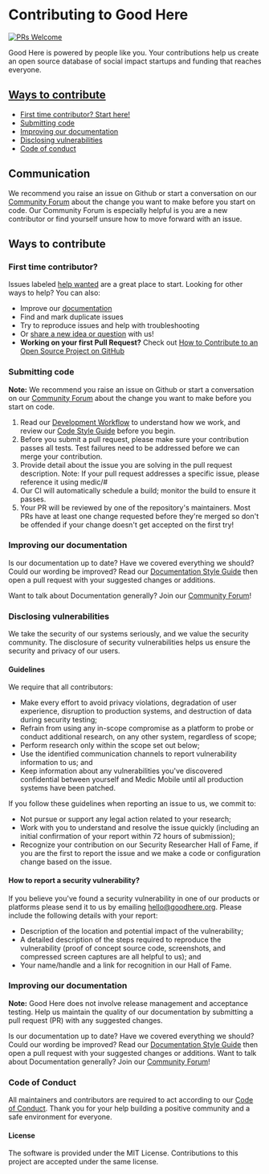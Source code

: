 # Contributing to Good Here
[![PRs Welcome](https://img.shields.io/badge/PRs-welcome-brightgreen.svg?style=flat-square)](http://makeapullrequest.com)

Good Here is powered by people like you. Your contributions help us create an open source database of social impact startups and funding that reaches everyone.

## [Ways to contribute](#ways-to-contribute)
  - [First time contributor? Start here!](#first-time-contributor)
  - [Submitting code](#submitting-code)
  - [Improving our documentation](#improving-our-documentation)
  - [Disclosing vulnerabilities](#disclosing-vulnerabilities)
  - [Code of conduct](#code-of-conduct)
  

## Communication
We recommend you raise an issue on Github or start a conversation on our [Community Forum](https://goodhere.discourse.group/) about the change you want to make before you start on code. Our Community Forum is especially helpful is you are a new contributor or find yourself unsure how to move forward with an issue.

## Ways to contribute

### First time contributor?
Issues labeled [help wanted](https://github.com/goodhere/goodhere/labels/Help%20wanted) are a great place to start. Looking for other ways to help? You can also:
* Improve our [documentation](#improving-our-documentation)
* Find and mark duplicate issues
* Try to reproduce issues and help with troubleshooting
* Or [share a new idea or question](https://goodhere.discourse.group/) with us!
* **Working on your first Pull Request?** Check out [How to Contribute to an Open Source Project on GitHub](https://egghead.io/lessons/javascript-introduction-to-github)

### Submitting code
**Note:** We recommend you raise an issue on Github or start a conversation on our [Community Forum](https://goodhere.discourse.group/) about the change you want to make before you start on code.

1. Read our [Development Workflow](https://github.com/medic/medic-docs/blob/master/development/workflow.md) to understand how we work, and review our [Code Style Guide](https://github.com/medic/medic-docs/blob/master/development/style-guide.md) before you begin.
2. Before you submit a pull request, please make sure your contribution passes all tests. Test failures need to be addressed before we can merge your contribution.
3. Provide detail about the issue you are solving in the pull request description. Note: If your pull request addresses a specific issue, please reference it using medic/<repo>#<issue number>
4. Our CI will automatically schedule a build; monitor the build to ensure it passes.
5. Your PR will be reviewed by one of the repository's maintainers. Most PRs have at least one change requested before they're merged so don't be offended if your change doesn't get accepted on the first try!

### Improving our documentation
Is our documentation up to date? Have we covered everything we should? Could our wording be improved? Read our [Documentation Style Guide](https://github.com/goodhere/goodhere/docs-style-guide.md) then open a pull request with your suggested changes or additions.

Want to talk about Documentation generally? Join our [Community Forum](https://goodhere.discourse.group/)!

### Disclosing vulnerabilities

We take the security of our systems seriously, and we value the security community. The disclosure of security vulnerabilities helps us ensure the security and privacy of our users.

#### Guidelines

We require that all contributors:

- Make every effort to avoid privacy violations, degradation of user experience, disruption to production systems, and destruction of data during security testing;
- Refrain from using any in-scope compromise as a platform to probe or conduct additional research, on any other system, regardless of scope;
- Perform research only within the scope set out below;
- Use the identified communication channels to report vulnerability information to us; and
- Keep information about any vulnerabilities you've discovered confidential between yourself and Medic Mobile until all production systems have been patched.

If you follow these guidelines when reporting an issue to us, we commit to:

- Not pursue or support any legal action related to your research;
- Work with you to understand and resolve the issue quickly (including an initial confirmation of your report within 72 hours of submission);
- Recognize your contribution on our Security Researcher Hall of Fame, if you are the first to report the issue and we make a code or configuration change based on the issue.


#### How to report a security vulnerability?

If you believe you've found a security vulnerability in one of our products or platforms please send it to us by emailing hello@goodhere.org. Please include the following details with your report:

- Description of the location and potential impact of the vulnerability;
- A detailed description of the steps required to reproduce the vulnerability (proof of concept source code, screenshots, and compressed screen captures are all helpful to us); and
- Your name/handle and a link for recognition in our Hall of Fame.

### Improving our documentation

**Note:** Good Here does not involve release management and acceptance testing. Help us maintain the quality of our documentation by submitting a pull request (PR) with any suggested changes. 

Is our documentation up to date? Have we covered everything we should? Could our wording be improved? Read our [Documentation Style Guide](https://github.com/goodhere/goodhere/docs-style-guide.md) then open a pull request with your suggested changes or additions.
Want to talk about Documentation generally? Join our [Community Forum](https://goodhere.discourse.group/)!

### Code of Conduct

All maintainers and contributors are required to act according to our [Code of Conduct](https://github.com/goodhere/goodhere/blob/master/CODE_OF_CONDUCT.md). Thank you for your help building a positive community and a safe environment for everyone.

#### License

The software is provided under the MIT License. Contributions to this project are accepted under the same license.
